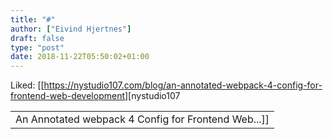 ```yaml
---
title: "#"
author: ["Eivind Hjertnes"]
draft: false
type: "post"
date: 2018-11-22T05:50:02+01:00
---
```


Liked:
[[<https://nystudio107.com/blog/an-annotated-webpack-4-config-for-frontend-web-development>][nystudio107

|                                                     |
|-----------------------------------------------------|
| An Annotated webpack 4 Config for Frontend Web...]] |
